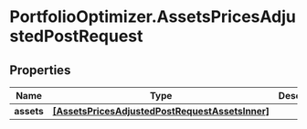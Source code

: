 # PortfolioOptimizer.AssetsPricesAdjustedPostRequest

## Properties

Name | Type | Description | Notes
------------ | ------------- | ------------- | -------------
**assets** | [**[AssetsPricesAdjustedPostRequestAssetsInner]**](AssetsPricesAdjustedPostRequestAssetsInner.md) |  | 


